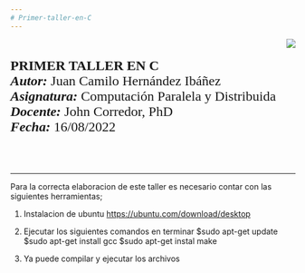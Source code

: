 ```yaml
---
# Primer-taller-en-C
---
```

<div> 
<img src="https://res-5.cloudinary.com/crunchbase-production/image/upload/c_lpad,h_256,w_256,f_auto,q_auto:eco/v1455514364/pim02bzqvgz0hibsra41.png" align="right"><br><br><FONT FACE="times new roman" SIZE=5>
<b>PRIMER TALLER EN C </b> <br>
<i><b>Autor:</b></i> Juan Camilo Hernández Ibáñez<br>
<i><b>Asignatura:</b></i> Computación Paralela y Distribuida <br>
<i><b>Docente:</b></i> John Corredor, PhD <br>
 <i><b>Fecha:</b></i> 16/08/2022
<br><br><br>
</FONT>
</div>


---

Para la correcta elaboracion de este taller es necesario contar con las siguientes herramientas;

1. Instalacion de ubuntu
https://ubuntu.com/download/desktop

2. Ejecutar los siguientes comandos en terminar
$sudo apt-get update
$sudo apt-get install gcc
$sudo apt-get instal make

3. Ya puede compilar y ejecutar los archivos
